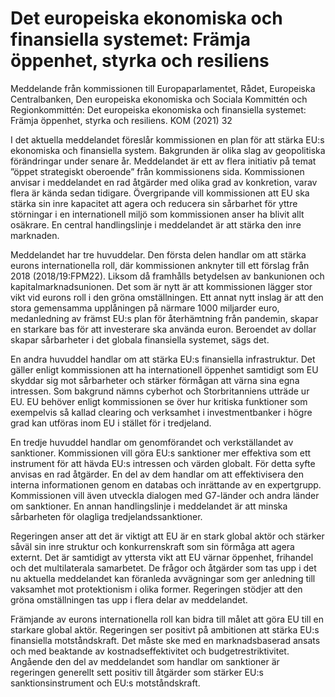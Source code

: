 # Det europeiska ekonomiska och finansiella systemet: Främja öppenhet, styrka och resiliens

Meddelande från kommissionen till Europaparlamentet, Rådet, Europeiska
Centralbanken, Den europeiska ekonomiska och Sociala Kommittén och
Regionkommittén: Det europeiska ekonomiska och finansiella systemet: Främja
öppenhet, styrka och resiliens. KOM (2021\) 32

I det aktuella meddelandet föreslår kommissionen en plan för att stärka EU:s ekonomiska och finansiella system. Bakgrunden är olika slag av geopolitiska förändringar under senare år. Meddelandet är ett av flera initiativ på temat ”öppet strategiskt oberoende” från kommissionens sida. Kommissionen anvisar i meddelandet en rad åtgärder med olika grad av konkretion, varav flera är kända sedan tidigare. Övergripande vill kommissionen att EU ska stärka sin inre kapacitet att agera och reducera sin sårbarhet för yttre störningar i en internationell miljö som kommissionen anser ha blivit allt osäkrare. En central handlingslinje i meddelandet är att stärka den inre marknaden.

Meddelandet har tre huvuddelar. Den första delen handlar om att stärka eurons internationella roll, där kommissionen anknyter till ett förslag från 2018 (2018/19:FPM22\). Liksom då framhålls betydelsen av bankunionen och kapitalmarknadsunionen. Det som är nytt är att kommissionen lägger stor vikt vid eurons roll i den gröna omställningen. Ett annat nytt inslag är att den stora gemensamma upplåningen på närmare 1000 miljarder euro, medanledning av främst EU:s plan för återhämtning från pandemin, skapar en starkare bas för att investerare ska använda euron. Beroendet av dollar skapar sårbarheter i det globala finansiella systemet, sägs det.

En andra huvuddel handlar om att stärka EU:s finansiella infrastruktur. Det gäller enligt kommissionen att ha internationell öppenhet samtidigt som EU skyddar sig mot sårbarheter och stärker förmågan att värna sina egna intressen. Som bakgrund nämns cyberhot och Storbritanniens utträde ur EU. EU behöver enligt kommissionen se över hur kritiska funktioner som exempelvis så kallad clearing och verksamhet i investmentbanker i högre grad kan utföras inom EU i stället för i tredjeland.

En tredje huvuddel handlar om genomförandet och verkställandet av sanktioner. Kommissionen vill göra EU:s sanktioner mer effektiva som ett instrument för att hävda EU:s intressen och värden globalt. För detta syfte anvisas en rad åtgärder. En del av dem handlar om att effektivisera den interna informationen genom en databas och inrättande av en expertgrupp. Kommissionen vill även utveckla dialogen med G7\-länder och andra länder om sanktioner. En annan handlingslinje i meddelandet är att minska sårbarheten för olagliga tredjelandssanktioner.

Regeringen anser att det är viktigt att EU är en stark global aktör och stärker såväl sin inre struktur och konkurrenskraft som sin förmåga att agera externt. Det är samtidigt av yttersta vikt att EU värnar öppenhet, frihandel och det multilaterala samarbetet. De frågor och åtgärder som tas upp i det nu aktuella meddelandet kan föranleda avvägningar som ger anledning till vaksamhet mot protektionism i olika former. Regeringen stödjer att den gröna omställningen tas upp i flera delar av meddelandet.

Främjande av eurons internationella roll kan bidra till målet att göra EU till en starkare global aktör. Regeringen ser positivt på ambitionen att stärka EU:s finansiella motståndskraft. Det måste ske med en marknadsbaserad ansats och med beaktande av kostnadseffektivitet och budgetrestriktivitet. Angående den del av meddelandet som handlar om sanktioner är regeringen generellt sett positiv till åtgärder som stärker EU:s sanktionsinstrument och EU:s motståndskraft.
